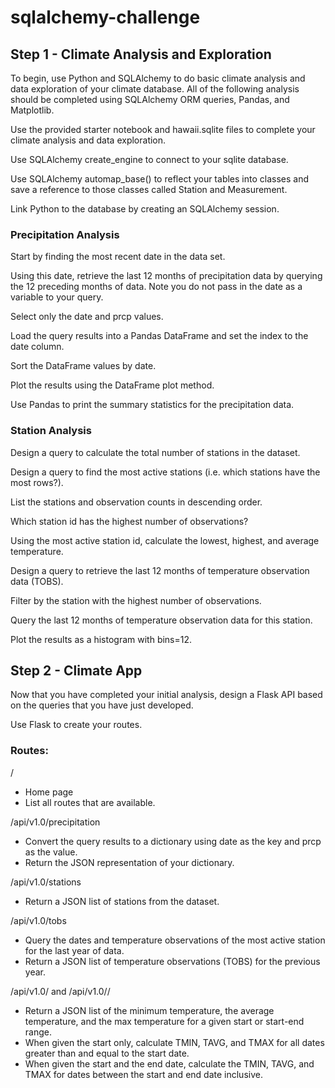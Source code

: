 # sqlalchemy-challenge

## Step 1 - Climate Analysis and Exploration
To begin, use Python and SQLAlchemy to do basic climate analysis and data exploration of your climate database. All of the following analysis should be completed using SQLAlchemy ORM queries, Pandas, and Matplotlib.

Use the provided starter notebook and hawaii.sqlite files to complete your climate analysis and data exploration.

Use SQLAlchemy create_engine to connect to your sqlite database.

Use SQLAlchemy automap_base() to reflect your tables into classes and save a reference to those classes called Station and Measurement.

Link Python to the database by creating an SQLAlchemy session.


### Precipitation Analysis

Start by finding the most recent date in the data set.

Using this date, retrieve the last 12 months of precipitation data by querying the 12 preceding months of data. Note you do not pass in the date as a variable to your query.

Select only the date and prcp values.

Load the query results into a Pandas DataFrame and set the index to the date column.

Sort the DataFrame values by date.

Plot the results using the DataFrame plot method.

Use Pandas to print the summary statistics for the precipitation data.

### Station Analysis

Design a query to calculate the total number of stations in the dataset.

Design a query to find the most active stations (i.e. which stations have the most rows?).

List the stations and observation counts in descending order.

Which station id has the highest number of observations?

Using the most active station id, calculate the lowest, highest, and average temperature.

Design a query to retrieve the last 12 months of temperature observation data (TOBS).

Filter by the station with the highest number of observations.

Query the last 12 months of temperature observation data for this station.

Plot the results as a histogram with bins=12.




## Step 2 - Climate App
Now that you have completed your initial analysis, design a Flask API based on the queries that you have just developed.

Use Flask to create your routes.


### Routes:

/
- Home page
- List all routes that are available.

/api/v1.0/precipitation
- Convert the query results to a dictionary using date as the key and prcp as the value.
- Return the JSON representation of your dictionary.

/api/v1.0/stations
- Return a JSON list of stations from the dataset.

/api/v1.0/tobs
- Query the dates and temperature observations of the most active station for the last year of data.
- Return a JSON list of temperature observations (TOBS) for the previous year.

/api/v1.0/<start> and /api/v1.0/<start>/<end>

- Return a JSON list of the minimum temperature, the average temperature, and the max temperature for a given start or start-end range.
- When given the start only, calculate TMIN, TAVG, and TMAX for all dates greater than and equal to the start date.
- When given the start and the end date, calculate the TMIN, TAVG, and TMAX for dates between the start and end date inclusive.
